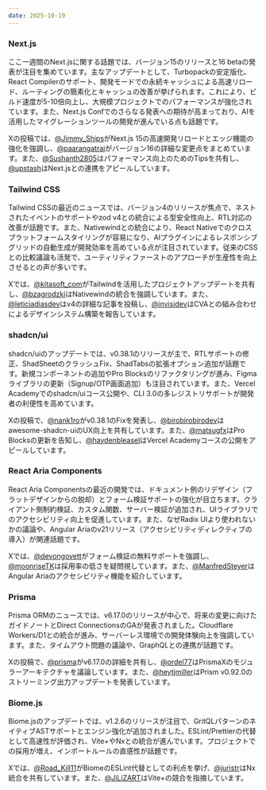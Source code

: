 ```yaml
---
date: 2025-10-19
---
```


### Next.js

ここ一週間のNext.jsに関する話題では、バージョン15のリリースと16 betaの発表が注目を集めています。主なアップデートとして、Turbopackの安定版化、React Compilerのサポート、開発モードでの永続キャッシュによる高速リロード、ルーティングの簡素化とキャッシュの改善が挙げられます。これにより、ビルド速度が5-10倍向上し、大規模プロジェクトでのパフォーマンスが強化されています。また、Next.js Confでのさらなる発表への期待が高まっており、AIを活用したマイグレーションツールの開発が進んでいる点も話題です。

Xの投稿では、[@Jimmy_Ships](https://x.com/Jimmy_Ships/status/1977470146663919805)がNext.js 15の高速開発リロードとエッジ機能の強化を強調し、[@paarangatrai](https://x.com/paarangatrai/status/1977439906952585235)がバージョン16の詳細な変更点をまとめています。また、[@Sushanth2805](https://x.com/Sushanth2805/status/1979132489177170268)はパフォーマンス向上のためのTipsを共有し、[@upstash](https://x.com/upstash/status/1979148750187577815)はNext.jsとの連携をアピールしています。

### Tailwind CSS

Tailwind CSSの最近のニュースでは、バージョン4のリリースが焦点で、ネストされたイベントのサポートやzod v4との統合による型安全性向上、RTL対応の改善が話題です。また、Nativewindとの統合により、React Nativeでのクロスプラットフォームスタイリングが容易になり、AIプラグインによるレスポンシブグリッドの自動生成が開発効率を高めている点が注目されています。従来のCSSとの比較議論も活発で、ユーティリティファーストのアプローチが生産性を向上させるとの声が多いです。

Xでは、[@kitasoft_com](https://x.com/kitasoft_com/status/1977763844559638673)がTailwindを活用したプロジェクトアップデートを共有し、[@bzagrodzki](https://x.com/bzagrodzki/status/1977778626058936743)はNativewindの統合を強調しています。また、[@leticiadiasdev](https://x.com/leticiadiasdev/status/1978474833286475935)はv4の詳細な記事を投稿し、[@invisidev](https://x.com/invisidev/status/1979156428100096319)はCVAとの組み合わせによるデザインシステム構築を報告しています。

### shadcn/ui

shadcn/uiのアップデートでは、v0.38.1のリリースが主で、RTLサポートの修正、ShadSheetのクラッシュFix、ShadTabsの拡張オプション追加が話題です。新規コンポーネントの追加やPro Blocksのリファクタリングが進み、Figmaライブラリの更新（Signup/OTP画面追加）も注目されています。また、Vercel Academyでのshadcn/uiコース公開や、CLI 3.0の多レジストリサポートが開発者の利便性を高めています。

Xの投稿で、[@nank1ro](https://x.com/nank1ro/status/1978851321429041201)がv0.38.1のFixを発表し、[@birobirobirodev](https://x.com/birobirobirodev/status/1978294233732682088)はawesome-shadcn-uiのUX向上を共有しています。また、[@matsugfx](https://x.com/matsugfx/status/1978441526280610253)はPro Blocksの更新を告知し、[@haydenbleasel](https://x.com/haydenbleasel/status/1979291652260008159)はVercel Academyコースの公開をアピールしています。

### React Aria Components

React Aria Componentsの最近の開発では、ドキュメント例のリデザイン（フラットデザインからの脱却）とフォーム検証サポートの強化が目立ちます。クライアント側制約検証、カスタム関数、サーバー検証が追加され、UIライブラリでのアクセシビリティ向上を促進しています。また、なぜRadix UIより使われないかの議論や、Angular Ariaのv21リリース（アクセシビリティディレクティブの導入）が関連話題です。

Xでは、[@devongovett](https://x.com/devongovett/status/1978493806212518019)がフォーム検証の無料サポートを強調し、[@moonriseTK](https://x.com/moonriseTK/status/1978670556405719278)は採用率の低さを疑問視しています。また、[@ManfredSteyer](https://x.com/ManfredSteyer/status/1979200413036380200)はAngular Ariaのアクセシビリティ機能を紹介しています。

### Prisma

Prisma ORMのニュースでは、v6.17.0のリリースが中心で、将来の変更に向けたガイドノートとDirect ConnectionsのGAが発表されました。Cloudflare Workers/D1との統合が進み、サーバーレス環境での開発体験向上を強調しています。また、タイムアウト問題の議論や、GraphQLとの連携が話題です。

Xの投稿で、[@prisma](https://x.com/prisma/status/1979170286248562750)がv6.17.0の詳細を共有し、[@ordel77](https://x.com/ordel77/status/1978916201595040102)はPrismaXのモジュラーアーキテクチャを議論しています。また、[@heytjmiller](https://x.com/heytjmiller/status/1978198545627836910)はPrism v0.92.0のストリーミング出力アップデートを発表しています。

### Biome.js

Biome.jsのアップデートでは、v1.2.6のリリースが注目で、GritQLパターンのネイティブASTサポートとエンジン強化が追加されました。ESLint/Prettierの代替として高速性が評価され、Vite+やNxとの統合が進んでいます。プロジェクトでの採用が増え、インポートルールの直感性が話題です。

Xでは、[@Road_Kill11](https://x.com/Road_Kill11/status/1979183196878012608)がBiomeのESLint代替としての利点を挙げ、[@juristr](https://x.com/juristr/status/1977813743095713865)はNx統合を共有しています。また、[@JiLiZART](https://x.com/JiLiZART/status/1977757750189855082)はVite+の競合を指摘しています。